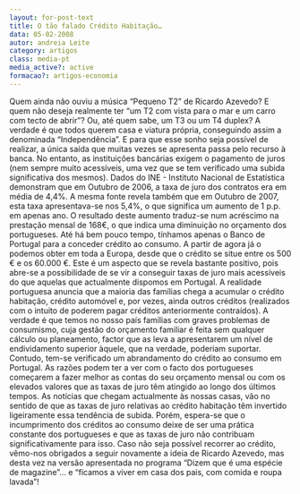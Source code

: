 ```yaml
---
layout: for-post-text
title: O tão falado Crédito Habitação…
data: 05-02-2008
autor: andreia Leite
category: artigos
class: media-pt
media_active?: active
formacao?: artigos-economia
---  
```

  
Quem ainda não ouviu a música “Pequeno T2” de Ricardo Azevedo? E quem não deseja realmente ter “um T2 com vista para o mar e um carro com tecto de abrir”? Ou, até quem sabe, um T3 ou um T4 duplex? A verdade é que todos querem casa e viatura própria, conseguindo assim a denominada “Independência”. E para que esse sonho seja possível de realizar, a única saída que muitas vezes se apresenta passa pelo recurso à banca. No entanto, as instituições bancárias exigem o pagamento de juros (nem sempre muito acessíveis, uma vez que se tem verificado uma subida significativa dos mesmos). Dados do INE - Instituto Nacional de Estatística demonstram que em Outubro de 2006, a taxa de juro dos contratos era em média de 4,4%. A mesma fonte revela também que em Outubro de 2007, esta taxa apresentava-se nos 5,4%, o que significa um aumento de 1 p.p. em apenas ano. O resultado deste aumento traduz-se num acréscimo na prestação mensal de 168€, o que indica uma diminuição no orçamento dos portugueses. Até há bem pouco tempo, tínhamos apenas o Banco de Portugal para a conceder crédito ao consumo. A partir de agora já o podemos obter em toda a Europa, desde que o crédito se situe entre os 500 € e os 60.000 €. Este é um aspecto que se revela bastante positivo, pois abre-se a possibilidade de se vir a conseguir taxas de juro mais acessíveis do que aquelas que actualmente dispomos em Portugal. A realidade portuguesa anuncia que a maioria das famílias chega a acumular o crédito habitação, crédito automóvel e, por vezes, ainda outros créditos (realizados com o intuito de poderem pagar créditos anteriormente contraídos). A verdade é que temos no nosso país famílias com graves problemas de consumismo, cuja gestão do orçamento familiar é feita sem qualquer cálculo ou planeamento, factor que as leva a apresentarem um nível de endividamento superior àquele, que na verdade, poderiam suportar. Contudo, tem-se verificado um abrandamento do crédito ao consumo em Portugal. As razões podem ter a ver com o facto dos portugueses começarem a fazer melhor as contas do seu orçamento mensal ou com os elevados valores que as taxas de juro têm atingido ao longo dos últimos tempos. As notícias que chegam actualmente às nossas casas, vão no sentido de que as taxas de juro relativas ao crédito habitação têm invertido ligeiramente essa tendência de subida. Porém, espera-se que o incumprimento dos créditos ao consumo deixe de ser uma prática constante dos portugueses e que as taxas de juro não contribuam significativamente para isso. Caso não seja possível recorrer ao crédito, vêmo-nos obrigados a seguir novamente a ideia de Ricardo Azevedo, mas desta vez na versão apresentada no programa “Dizem que é uma espécie de magazine”… e “ficamos a viver em casa dos pais, com comida e roupa lavada”!